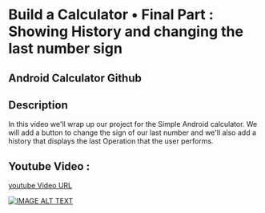 # Build a Calculator • Final Part : Showing History and changing the last number sign

## Android Calculator Github

## Description
In this video we'll wrap up our project for the Simple Android calculator. We will add a button to change the sign of our last number and we'll also add a history that displays the last Operation that the user performs.

## Youtube Video :
[youtube Video URL](https://youtu.be/ISv8G9pnXl8)

[![IMAGE ALT TEXT](https://i3.ytimg.com/vi/ISv8G9pnXl8/maxresdefault.jpg)](https://youtu.be/ISv8G9pnXl8)
